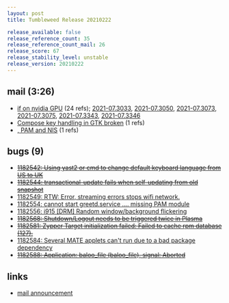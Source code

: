 ```yaml
---
layout: post
title: Tumbleweed Release 20210222

release_available: false
release_reference_count: 35
release_reference_count_mail: 26
release_score: 67
release_stability_level: unstable
release_version: 20210222
---
```


## mail (3:26)

- [if on nvidia GPU](https://lists.opensuse.org/archives/list/factory@lists.opensuse.org/thread/3WJZ5EZJ6NAYHTXAWJXF5ONDQDNUDT74) (24 refs); [2021-07.3033](https://lists.opensuse.org/archives/list/factory@lists.opensuse.org/thread/5MU3D7UUKXY7MGAJ4ZHR76RFZELY5XJI), [2021-07.3050](https://lists.opensuse.org/archives/list/factory@lists.opensuse.org/thread/EO2EVNPUHGPCHCYCB3VSJM5H63CBBGP2), [2021-07.3073](https://lists.opensuse.org/archives/list/factory@lists.opensuse.org/thread/CQRDWIIOGTKF6A6RUPLBCIFMAWRJJ5SE), [2021-07.3075](https://lists.opensuse.org/archives/list/factory@lists.opensuse.org/thread/VJL4O4TB7I5T3SHVTHLECPPSUA65U6UB), [2021-07.3343](https://lists.opensuse.org/archives/list/factory@lists.opensuse.org/thread/XZPTTBE4Z3QTRU5YC6ZQJTLKR6QIOJAI), [2021-07.3346](https://lists.opensuse.org/archives/list/factory@lists.opensuse.org/thread/YCTRFFE33DPEIYKZKNURVWZPEXZ2IX47)
- [Compose key handling in GTK broken](https://lists.opensuse.org/archives/list/factory@lists.opensuse.org/thread/F6M6FIPRPNAQEFHHKUDPPNPY5LVRVCN5) (1 refs)
- [, PAM and NIS](https://lists.opensuse.org/archives/list/factory@lists.opensuse.org/thread/2OQHDTG4ZFYGUQ2MNKWYAZTLUPORLMIF) (1 refs)

## bugs (9)

<!--more-->

- ~~[1182542: Using yast2 or cmd to change default keyboard language from US to UK](https://bugzilla.opensuse.org/show_bug.cgi?id=1182542)~~
- ~~[1182544: transactional-update fails when self-updating from old snapshot](https://bugzilla.opensuse.org/show_bug.cgi?id=1182544)~~
- [1182549: RTW: Error, streaming errors stops wifi network.](https://bugzilla.opensuse.org/show_bug.cgi?id=1182549)
- [1182554: cannot start greetd.service .... missing PAM module](https://bugzilla.opensuse.org/show_bug.cgi?id=1182554)
- [1182556: i915 \[DRM\] Random window/background flickering](https://bugzilla.opensuse.org/show_bug.cgi?id=1182556)
- ~~[1182568: Shutdown/Logout needs to be triggered twice in Plasma](https://bugzilla.opensuse.org/show_bug.cgi?id=1182568)~~
- ~~[1182581: Zypper Target initialization failed: Failed to cache rpm database (127).](https://bugzilla.opensuse.org/show_bug.cgi?id=1182581)~~
- [1182584: Several MATE applets can't run due to a bad package dependency](https://bugzilla.opensuse.org/show_bug.cgi?id=1182584)
- ~~[1182588: Application: baloo_file (baloo_file), signal: Aborted](https://bugzilla.opensuse.org/show_bug.cgi?id=1182588)~~



## links

- [mail announcement](https://lists.opensuse.org/archives/list/factory@lists.opensuse.org/thread/KNFG2RSTJQZ6PVJ6BYIRSKQGOZH45IZD)
